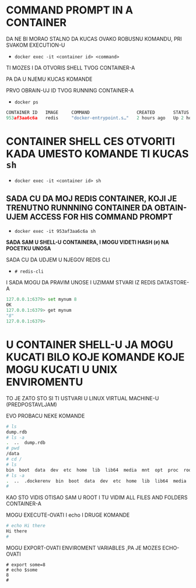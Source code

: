 # COMMAND PROMPT IN A CONTAINER

DA NE BI MORAO STALNO DA KUCAS OVAKO ROBUSNU KOMANDU, PRI SVAKOM EXECUTION-U

- `docker exec -it <container id> <command>`

TI MOZES I DA OTVORIS SHELL TVOG CONTAINER-A

PA DA U NJEMU KUCAS KOMANDE

PRVO OBRAIN-UJ ID TVOG RUNNING CONTAINER-A

- `docker ps`

```c
CONTAINER ID   IMAGE     COMMAND                  CREATED       STATUS       PORTS      NAMES
953af3aa6c6a   redis     "docker-entrypoint.s…"   2 hours ago   Up 2 hours   6379/tcp   laughing_brahmagupta
```

# CONTAINER SHELL CES OTVORITI KADA UMESTO KOMANDE TI KUCAS `sh`

- `docker exec -it <container id> sh`

## SADA CU DA MOJ REDIS CONTAINER, KOJI JE TRENUTNO RUNNNING CONTAINER DA OBTAIN-UJEM ACCESS FOR HIS COMMAND PROMPT

- `docker exec -it 953af3aa6c6a sh`

**SADA SAM U SHELL-U CONTAINERA, I MOGU VIDETI HASH (`#`) NA POCETKU UNOSA**

SADA CU DA UDJEM U NJEGOV REDIS CLI

-  `# redis-cli`

I SADA MOGU DA PRAVIM UNOSE I UZIMAM STVARI IZ REDIS DATASTORE-A

```py
127.0.0.1:6379> set mynum 8
OK
127.0.0.1:6379> get mynum
"8"
127.0.0.1:6379> 
```

# U CONTAINER SHELL-U JA MOGU KUCATI BILO KOJE KOMANDE KOJE MOGU KUCATI U UNIX ENVIROMENTU

TO JE ZATO STO SI TI USTVARI U LINUX VIRTUAL MACHINE-U (PREDPOSTAVLJAM)

EVO PROBACU NEKE KOMANDE

```bash
# ls
dump.rdb
# ls -a
.  ..  dump.rdb
# pwd
/data
# cd /
# ls
bin  boot  data  dev  etc  home  lib  lib64  media  mnt  opt  proc  root  run  sbin  srv  sys  tmp  usr  var
# ls -a                                                                                                                                                                                                       
.  ..  .dockerenv  bin  boot  data  dev  etc  home  lib  lib64  media  mnt  opt  proc  root  run  sbin  srv  sys  tmp  usr  var                                                                               
#
```

KAO STO VIDIS OTISAO SAM U ROOT I TU VIDIM ALL FILES AND FOLDERS CONTAINER-A

MOGU EXECUTE-OVATI I echo I DRUGE KOMANDE

```bash
# echo Hi there                                                                                                                                                                                               
Hi there                                                                                                                                                                                                      
#     
```

MOGU EXPORT-OVATI ENVIROMENT VARIABLES ,PA JE MOZES ECHO-OVATI

```
# export some=8                                                                                                                                                                                               
# echo $some                                                                                                                                                                                                  
8                                                                                                                                                                                                             
#   
```